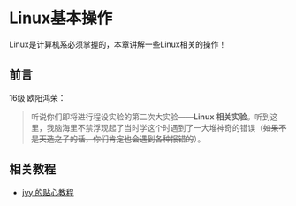 # Linux基本操作

Linux是计算机系必须掌握的，本章讲解一些Linux相关的操作！

## 前言

16级 欧阳鸿荣：

> 听说你们即将进行程设实验的第二次大实验——**Linux 相关实验**。听到这里，我脑海里不禁浮现起了当时学这个时遇到了一大堆神奇的错误（~~如果不是天选之子的话，你们肯定也会遇到各种报错的~~）。



## 相关教程

* [jyy 的贴心教程](https://nju-projectn.github.io/ics-pa-gitbook/ics2019/linux.html)
